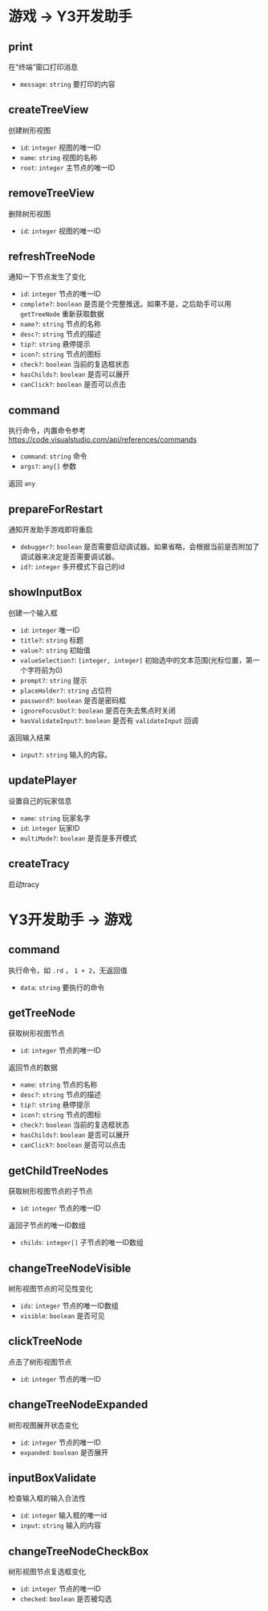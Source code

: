 # 游戏 -> Y3开发助手

## print

在“终端”窗口打印消息

* `message`: `string` 要打印的内容

## createTreeView

创建树形视图

* `id`: `integer` 视图的唯一ID
* `name`: `string` 视图的名称
* `root`: `integer` 主节点的唯一ID

## removeTreeView

删除树形视图

* `id`: `integer` 视图的唯一ID

## refreshTreeNode

通知一下节点发生了变化

* `id`: `integer` 节点的唯一ID
* `complete?`: `boolean` 是否是个完整推送。如果不是，之后助手可以用 `getTreeNode` 重新获取数据
* `name?`: `string` 节点的名称
* `desc?`: `string` 节点的描述
* `tip?`: `string` 悬停提示
* `icon?`: `string` 节点的图标
* `check?`: `boolean` 当前的复选框状态
* `hasChilds?`: `boolean` 是否可以展开
* `canClick?`: `boolean` 是否可以点击

## command

执行命令，内置命令参考 https://code.visualstudio.com/api/references/commands

* `command`: `string` 命令
* `args?`: `any[]` 参数

返回 `any`

## prepareForRestart

通知开发助手游戏即将重启

* `debugger?`: `boolean` 是否需要启动调试器。如果省略，会根据当前是否附加了调试器来决定是否需要调试器。
* `id?`: `integer`  多开模式下自己的id

## showInputBox

创建一个输入框

* `id`: `integer` 唯一ID
* `title?`: `string` 标题
* `value?`: `string` 初始值
* `valueSelection?`: `[integer, integer]` 初始选中的文本范围(光标位置，第一个字符前为0)
* `prompt?`: `string` 提示
* `placeHolder?`: `string` 占位符
* `password?`: `boolean` 是否是密码框
* `ignoreFocusOut?`: `boolean` 是否在失去焦点时关闭
* `hasValidateInput?`: `boolean` 是否有 `validateInput` 回调

返回输入结果

* `input?`: `string` 输入的内容。

## updatePlayer

设置自己的玩家信息

* `name`: `string` 玩家名字
* `id`: `integer` 玩家ID
* `multiMode?`: `boolean` 是否是多开模式

## createTracy

启动tracy

# Y3开发助手 -> 游戏

## command

执行命令，如 `.rd` ， `1 + 2`，无返回值

* `data`: `string` 要执行的命令

## getTreeNode

获取树形视图节点

* `id`: `integer` 节点的唯一ID

返回节点的数据

* `name`: `string` 节点的名称
* `desc?`: `string` 节点的描述
* `tip?`: `string` 悬停提示
* `icon?`: `string` 节点的图标
* `check?`: `boolean` 当前的复选框状态
* `hasChilds?`: `boolean` 是否可以展开
* `canClick?`: `boolean` 是否可以点击

## getChildTreeNodes

获取树形视图节点的子节点

* `id`: `integer` 节点的唯一ID

返回子节点的唯一ID数组

* `childs`: `integer[]` 子节点的唯一ID数组

## changeTreeNodeVisible

树形视图节点的可见性变化

* `ids`: `integer` 节点的唯一ID数组
* `visible`: `boolean` 是否可见

## clickTreeNode

点击了树形视图节点

* `id`: `integer` 节点的唯一ID

## changeTreeNodeExpanded

树形视图展开状态变化

* `id`: `integer` 节点的唯一ID
* `expanded`: `boolean` 是否展开

## inputBoxValidate

检查输入框的输入合法性

* `id`: `integer` 输入框的唯一id
* `input`: `string` 输入的内容

## changeTreeNodeCheckBox

树形视图节点复选框变化

* `id`: `integer` 节点的唯一ID
* `checked`: `boolean` 是否被勾选
